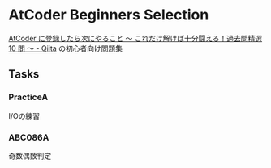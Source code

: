 # AtCoder Beginners Selection

[AtCoder に登録したら次にやること ～ これだけ解けば十分闘える！過去問精選 10 問 ～ - Qiita](https://qiita.com/drken/items/fd4e5e3630d0f5859067) の初心者向け問題集

## Tasks

### PracticeA

I/Oの練習

### ABC086A

奇数偶数判定
